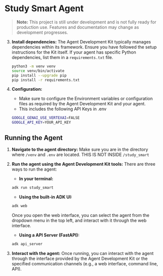 # Study Smart Agent

> **Note:** This project is still under development and is not fully ready for production use. Features and documentation may change as development progresses.

3.  **Install dependencies:**
    The Agent Development Kit typically manages dependencies within its framework. Ensure you have followed the setup instructions for the Kit itself. If your agent has specific Python dependencies, list them in a `requirements.txt` file.
    ```bash
    python3 -m venv venv
    source venv/bin/activate
    pip install --upgrade pip
    pip install -r requirements.txt
    ```

4.  **Configuration:**
    *   Make sure to configure the Environment variables or configuration files as required by the Agent Development Kit and your agent.
    *   This includes the following API Keys in .env
    ```bash
    GOOGLE_GENAI_USE_VERTEXAI=FALSE
    GOOGLE_API_KEY=YOUR_API_KEY
    ```

## Running the Agent

1.  **Navigate to the agent directory:**
    Make sure you are in the directory where ```/venv``` and ```.env``` are located. THIS IS NOT INSIDE ```/study_smart```

2.  **Run the agent using the Agent Development Kit tools:**
    There are three ways to run the agent:
    * **In your terminal:**
    ```bash
    adk run study_smart
    ```

    * **Using the built-in ADK UI:**
    ```bash
    adk web
    ```
    Once you open the web interface, you can select the agent from the dropdown menu in the top left, and interact with it through the web interface.

    * **Using a API Server (FastAPI):**
    ```bash
    adk api_server
    ```

3.  **Interact with the agent:**
    Once running, you can interact with the agent through the interface provided by the Agent Development Kit or the specified communication channels (e.g., a web interface, command line, API).